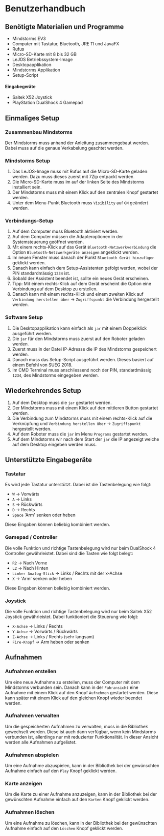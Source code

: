 # Benutzerhandbuch

## Benötigte Materialien und Programme

* Mindstorms EV3
* Computer mit Tastatur, Bluetooth, JRE 11 und JavaFX
* Rufus
* Micro-SD-Karte mit 8 bis 32 GB
* LeJOS Betriebssystem-Image
* Desktopapplikation
* Mindstorms Applikation
* Setup-Script

#### Eingabegeräte
* Saitek X52 Joystick
* PlayStation DualShock 4 Gamepad

## Einmaliges Setup

### Zusammenbau Mindstorms

Der Mindstorms muss anhand der Anleitung zusammengebaut werden.
Dabei muss auf die genaue Verkabelung geachtet werden.

### Mindstorms Setup
1. Das LeJOS-Image muss mit Rufus auf die Micro-SD-Karte geladen werden. Dazu muss dieses zuerst mit 7Zip entpackt werden.
2. Die Micro-SD-Karte muss im auf der linken Seite des Mindstorms installiert sein.
3. Der Mindstorms muss mit einem Klick auf den zentralen Knopf gestartet werden.
4. Unter dem Menu-Punkt Bluetooth muss `Visibility` auf `ON` geändert werden.

### Verbindungs-Setup
1. Auf dem Computer muss Bluetooth aktiviert werden.
2. Auf dem Computer müssen die Adapteroptionen in der Systemsteuerung geöffnet werden.
3. Mit einem rechts-Klick auf das Gerät `Bluetooth-Netzwerkverbindung` die Option `Bluetooth-Netzwerkgeräte anzeigen` angeklickt werden.
4. Im neuen Fenster muss danach der Punkt `Bluetooth Gerät hinzufügen` geklickt werden.
5. Danach kann einfach dem Setup-Assistenten gefolgt werden, wobei der PIN standardmässig `1234` ist.
6. Sobald der Assistent beendet ist, sollte ein neues Gerät erscheinen.
7. Tipp: Mit einem rechts-Klick auf dem Gerät erscheint die Option eine Verbindung auf dem Desktop zu erstellen.
8. Danach kann mit einem rechts-Klick und einem zweiten Klick auf `Verbindung herstellen über` → `Zugriffspunkt` die Verbindung hergestellt werden.

### Software Setup

1. Die Desktopapplikation kann einfach als `jar` mit einem Doppelklick ausgeführt werden.
2. Die `jar` für den Mindstorms muss zuerst auf den Roboter geladen werden.
3. Zuerst muss in der Datei IP-Adresse die IP des Mindstorms gespeichert werden.
4. Danach muss das Setup-Script ausgeführt werden. Dieses basiert auf einem Befehl von SUEG 2018.
5. Im CMD Terminal muss anschliessend noch der PIN, standardmässig `1234`, des Mindstorms eingegeben werden.

## Wiederkehrendes Setup

1. Auf dem Desktop muss die `jar` gestartet werden.
2. Der Mindstorms muss mit einem Klick auf den mittleren Button gestartet werden.
3. Die Verbindung zum Mindstorms muss mit einem rechts-Klick auf die Verknüpfung und `Verbindung herstellen über` → `Zugriffspunkt` hergestellt werden.
4. Auf dem Roboter muss die `jar` im Menu `Programs` gestartet werden.
5. Auf dem Mindstorms wir nach dem Start der `jar` die IP angezeigt welche auf dem Desktop eingeben werden muss.

## Unterstützte Eingabegeräte

### Tastatur

Es wird jede Tastatur unterstützt. Dabei ist die Tastenbelegung wie folgt:
* `W` → Vorwärts
* `A` → Links
* `S` → Rückwärts
* `D` → Rechts
* `Space` 'Arm' senken oder heben

Diese Eingaben können beliebig kombiniert werden.

### Gamepad / Controller

Die volle Funktion und richtige Tastenbelegung wird nur beim DualShock 4 Controller
gewährleistet. Dabei sind die Tasten wie folgt belegt:

* `R2` → Nach Vorne
* `L2` → Nach Hinten
* `Linker Analog-Stick` → Links / Rechts mit der x-Achse
* `X` → 'Arm' senken oder heben

Diese Eingaben können beliebig kombiniert werden.

### Joystick

Die volle Funktion und richtige Tastenbelegung wird nur beim Saitek X52 Joystick
gewährleistet. Dabei funktioniert die Steuerung wie folgt:

* `X-Achse` → Links / Rechts
* `Y-Achse` → Vorwärts / Rückwärts
* `Z-Achse` → Links / Rechts (sehr langsam)
* `Fire-Knopf` → Arm heben oder senken


## Aufnahmen

### Aufnahmen erstellen
Um eine neue Aufnahme zu erstellen, muss der Computer mit dem Mindstorms verbunden sein.
Danach kann in der `Fahransicht` eine Aufnahme mit einem Klick auf den Knopf `Aufnehmen` gestartet werden.
Diese kann später mit einem Klick auf den gleichen Knopf wieder beendet werden.

### Aufnahmen verwalten
Um die gespeicherten Aufnahmen zu verwalten, muss in die Bibliothek gewechselt werden. Diese ist auch dann verfügbar, wenn kein
Mindstorms verbunden ist, allerdings nur mit reduzierter Funktionalität. In dieser Ansicht werden alle Aufnahmen aufgelistet.

### Aufnahmen abspielen
Um eine Aufnahme abzuspielen, kann in der Bibliothek bei der gewünschten Aufnahme einfach auf den `Play` Knopf geklickt werden.

### Karte anzeigen
Um die Karte zu einer Aufnahme anzuzeigen, kann in der Bibliothek bei der gewünschten Aufnahme einfach auf den `Karten` Knopf geklickt werden.

### Aufnahmen löschen
Um eine Aufnahme zu löschen, kann in der Bibliothek bei der gewünschten Aufnahme einfach auf den `Löschen` Knopf geklickt werden.